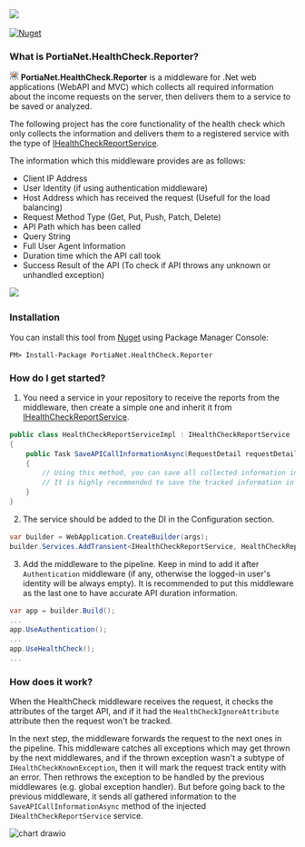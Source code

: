 ﻿<img src="https://user-images.githubusercontent.com/11803924/159634426-45568864-0568-441c-9d0b-a28756f42f9f.png" width="400">


[![Nuget](https://img.shields.io/nuget/v/PortiaNet.HealthCheck.Reporter?label=NuGet)](https://www.nuget.org/packages/PortiaNet.HealthCheck.Reporter/)

### What is PortiaNet.HealthCheck.Reporter?

![](https://github.com/PortiaNet/HealthCheck.Reporter/blob/master/Assets/logo-16.png) **PortiaNet.HealthCheck.Reporter** is a middleware for .Net web applications (WebAPI and MVC) which collects all required information about the income requests on the server, then delivers them to a service to be saved or analyzed.

The following project has the core functionality of the health check which only collects the information and delivers them to a registered service with the type of [IHealthCheckReportService](https://github.com/PortiaNet/HealthCheck.Reporter/blob/master/PortiaNet.HealthCheck.Reporter/IHealthCheckReportService.cs).

The information which this middleware provides are as follows:

- Client IP Address
- User Identity (if using authentication middleware)
- Host Address which has received the request (Usefull for the load balancing)
- Request Method Type (Get, Put, Push, Patch, Delete)
- API Path which has been called
- Query String
- Full User Agent Information
- Duration time which the API call took
- Success Result of the API (To check if API throws any unknown or unhandled exception)

<img src="https://user-images.githubusercontent.com/11803924/159649606-9b56f148-f28f-42f7-be1b-e0d15c41d1a7.png" width="600">


### Installation

You can install this tool from [Nuget](https://www.nuget.org/packages/PortiaNet.HealthCheck.Reporter/) using Package Manager Console:

```
PM> Install-Package PortiaNet.HealthCheck.Reporter
```

### How do I get started?

1. You need a service in your repository to receive the reports from the middleware, then create a simple one and inherit it from [IHealthCheckReportService](https://github.com/PortiaNet/HealthCheck.Reporter/blob/master/PortiaNet.HealthCheck.Reporter/IHealthCheckReportService.cs).

``` C#
public class HealthCheckReportServiceImpl : IHealthCheckReportService
{
    public Task SaveAPICallInformationAsync(RequestDetail requestDetail)
    {
        // Using this method, you can save all collected information in a cloud, local, or third-party database.
        // It is highly recommended to save the tracked information in another database than the main one due to decrease the performance issue
    }
}
```

2. The service should be added to the DI in the Configuration section.

``` C#
var builder = WebApplication.CreateBuilder(args);
builder.Services.AddTransient<IHealthCheckReportService, HealthCheckReportServiceImpl>();
```

3. Add the middleware to the pipeline. Keep in mind to add it after `Authentication` middleware (if any, otherwise the logged-in user's identity will be always empty). It is recommended to put this middleware as the last one to have accurate API duration information.

``` C#
var app = builder.Build();
...
app.UseAuthentication();
...
app.UseHealthCheck();
...
```


### How does it work?
When the HealthCheck middleware receives the request, it checks the attributes of the target API, and if it had the `HealthCheckIgnoreAttribute` attribute then the request won't be tracked.

In the next step, the middleware forwards the request to the next ones in the pipeline. This middleware catches all exceptions which may get thrown by the next middlewares, and if the thrown exception wasn't a subtype of `IHealthCheckKnownException`, then it will mark the request track entity with an error. Then rethrows the exception to be handled by the previous middlewares (e.g. global exception handler). But before going back to the previous middleware, it sends all gathered information to the `SaveAPICallInformationAsync` method of the injected `IHealthCheckReportService` service.


![chart drawio](https://user-images.githubusercontent.com/11803924/159649428-0ebc6a16-a0f7-45c4-b6c3-c741e950f39f.png)

